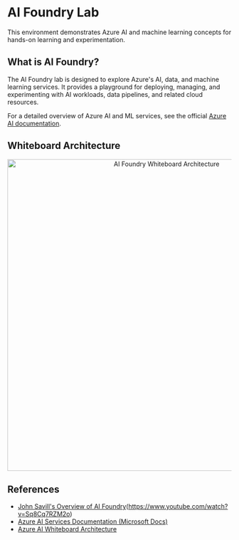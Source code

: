 # AI Foundry Lab

This environment demonstrates Azure AI and machine learning concepts for hands-on learning and experimentation.

## What is AI Foundry?
The AI Foundry lab is designed to explore Azure's AI, data, and machine learning services. It provides a playground for deploying, managing, and experimenting with AI workloads, data pipelines, and related cloud resources.

For a detailed overview of Azure AI and ML services, see the official [Azure AI documentation](https://learn.microsoft.com/en-us/azure/ai-services/).

## Whiteboard Architecture
<div align="center">
<img src="https://raw.githubusercontent.com/johnthebrit/RandomStuff/master/Whiteboards/AzureAIFoundry.png" alt="AI Foundry Whiteboard Architecture" width="700"/>
</div>

## References
- [John Savill's Overview of AI Foundry](https://img.youtube.com/vi/Sq8Cq7RZM2o/0.jpg)(https://www.youtube.com/watch?v=Sq8Cq7RZM2o)
- [Azure AI Services Documentation (Microsoft Docs)](https://learn.microsoft.com/en-us/azure/ai-services/)
- [Azure AI Whiteboard Architecture](https://github.com/johnthebrit/RandomStuff/raw/master/Whiteboards/AzureAI.png)
